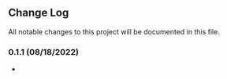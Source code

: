 ## Change Log

All notable changes to this project will be documented in this file.


### 0.1.1 (08/18/2022)

- 
